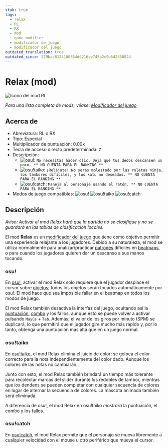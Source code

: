```yaml
---
stub: true
tags:
  - relax
  - RL
  - RX
  - mod
  - game modifier
  - modificador de juego
  - modificador del juego
outdated_translation: true
outdated_since: 379bac8124180854d6216ee745b2c9b542350824
---
```


# Relax (mod)

![Icono del mod RL](/wiki/shared/mods/RL.png "Icono del mod Relax (RL)")

*Para una lista completa de mods, véase: [Modificador del juego](/wiki/Gameplay/Game_modifier)*

## Acerca de

- Abreviatura: RL o RX
- Tipo: Especial
- Multiplicador de puntuación: 0.00x
- Tecla de acceso directo predeterminada: `Z`
- Descripción:
  - ![][osu!]: `No necesitas hacer clic. Deja que tus dedos descansen un poco. ** NO CUENTA PARA EL RANKING **`
  - ![][osu!taiko]: `¡Relájate! No serás molestado por las ruletas ninja, los tambores difíciles, y los katu no deseados. ** NO CUENTA PARA EL RANKING **`
  - ![][osu!catch]: `Maneja al personaje usando el ratón. ** NO CUENTA PARA EL RANKING **`
- Modos de juego compatibles: ![][osu!] ![][osu!taiko] ![][osu!catch]

## Descripción

*Aviso: Activar el mod Relax hará que la partida no se clasifique y no se guardará en las tablas de clasificación locales.*

El mod **Relax** es un [modificador del juego](/wiki/Gameplay/Game_modifier) que tiene como objetivo permitir una experiencia relajante a los jugadores. Debido a su naturaleza, el mod se utiliza normalmente para analizar/practicar [patrones](/wiki/Beatmap/Pattern) difíciles en [beatmaps](/wiki/Beatmap), o para cuando los jugadores quieren dar un descanso a sus manos tocando.

### osu!

En [osu!](/wiki/Game_mode/osu!), activar el mod Relax solo requiere que el jugador desplace el cursor sobre [objetos](/wiki/Gameplay/Hit_object); todos los objetos serán tocados automáticamente por osu!. El mod hace que sea imposible fallar en el beatmap en todos los modos de juego.

El mod Relax también desactiva la interfaz del juego, ocultando así la [puntuación](/wiki/Gameplay/Score), [combo](/wiki/Beatmapping/Combo) y los fallos, aunque esto se puede volver a activar pulsando `Mayús` + `Tab`. Además, el valor de los giros por minuto (SPM) se duplicará, lo que permitirá que el jugador gire mucho más rápido y, por lo tanto, obtenga una puntuación más alta que en un juego normal.

### osu!taiko

En [osu!taiko](/wiki/Game_mode/osu!taiko), el mod Relax elimina el juicio de color: se golpea el color correcto para la nota independientemente del color dado. Aunque los colores de las notas no cambiarán.

Junto con esto, el mod Relax también brindará un tiempo más tolerante para recolectar marcas del slider durante los redobles de tambor, mientras que los dendens se pueden completar con cualquier secuencia de colores en lugar de alternar la secuencia de colores. La mascota animada también será eliminada.

A diferencia de osu!, el mod Relax en osu!taiko *mostrará* la puntuación, el combo y los fallos.

### osu!catch

En [osu!catch](/wiki/Game_mode/osu!catch), el mod Relax permite que el personaje se mueva libremente a cualquier velocidad con el mouse u otro periférico que mueva el cursor.

[osu!]: /wiki/shared/mode/osu.png "osu!"
[osu!taiko]: /wiki/shared/mode/taiko.png "osu!taiko"
[osu!catch]: /wiki/shared/mode/catch.png "osu!catch"
